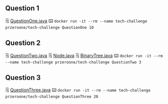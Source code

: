 ## Question 1
:spiral_notepad: [QuestionOne.java](https://github.com/przeroone/tech_challenge_2022_01_24/blob/master/QuestionOne.java)
:keyboard: `docker run -it --rm --name tech-challenge przeroone/tech-challenge QuestionOne 10`

## Question 2
:spiral_notepad: [QuestionTwo.java](https://github.com/przeroone/tech_challenge_2022_01_24/blob/master/QuestionTwo.java)
:spiral_notepad: [Node.java](https://github.com/przeroone/tech_challenge_2022_01_24/blob/master/Node.java)
:spiral_notepad: [BinaryTree.java](https://github.com/przeroone/tech_challenge_2022_01_24/blob/master/BinaryTree.java)
:keyboard: `docker run -it --rm --name tech-challenge przeroone/tech-challenge QuestionTwo 3`

## Question 3
:spiral_notepad: [QuestionThree.java](https://github.com/przeroone/tech_challenge_2022_01_24/blob/master/QuestionThree.java)
:keyboard: `docker run -it --rm --name tech-challenge przeroone/tech-challenge QuestionThree 20`
